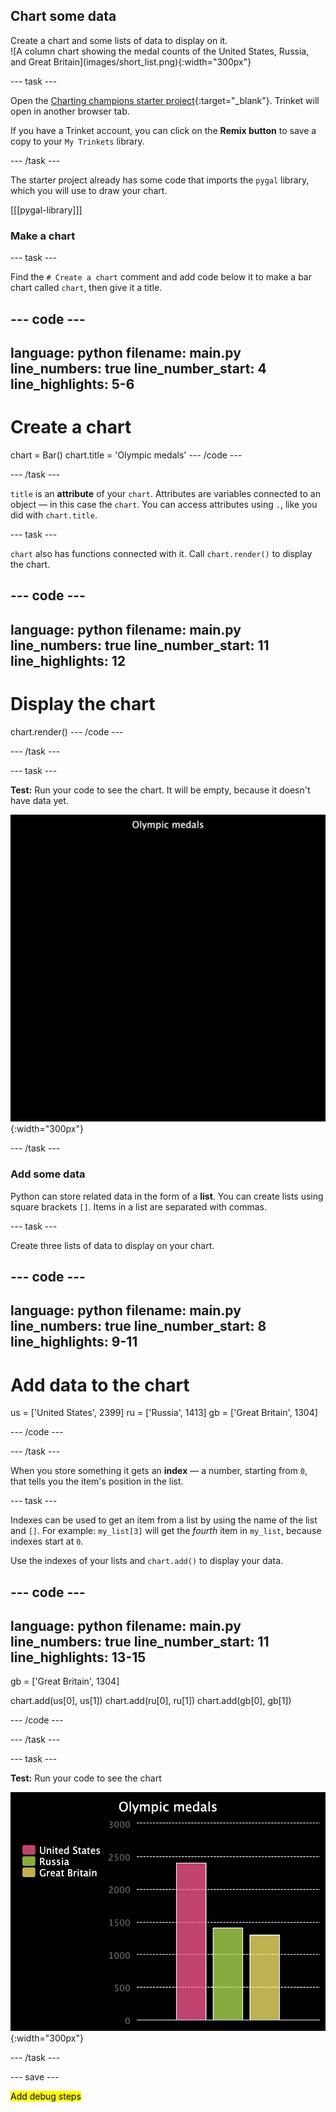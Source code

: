 ## Chart some data

<div style="display: flex; flex-wrap: wrap">
<div style="flex-basis: 200px; flex-grow: 1; margin-right: 15px;">
Create a chart and some lists of data to display on it.
</div>
<div>
![A column chart showing the medal counts of the United States, Russia, and Great Britain](images/short_list.png){:width="300px"}
</div>
</div>

--- task ---

Open the [Charting champions starter project](https://trinket.io/python/e5f8529691){:target="_blank"}. Trinket will open in another browser tab.

If you have a Trinket account, you can click on the **Remix button** to save a copy to your `My Trinkets` library.

--- /task ---

The starter project already has some code that imports the `pygal` library, which you will use to draw your chart.

[[[pygal-library]]]

### Make a chart

--- task ---

Find the `# Create a chart` comment and add code below it to make a bar chart called `chart`, then give it a title.

--- code ---
---
language: python
filename: main.py
line_numbers: true
line_number_start: 4 
line_highlights: 5-6
---
# Create a chart
chart = Bar()
chart.title = 'Olympic medals'
--- /code ---

--- /task ---

`title` is an **attribute** of your `chart`. Attributes are variables connected to an object — in this case the `chart`. You can access attributes using `.`, like you did with `chart.title`.

--- task ---

`chart` also has functions connected with it. Call `chart.render()` to display the chart.

--- code ---
---
language: python
filename: main.py
line_numbers: true
line_number_start: 11 
line_highlights: 12
---
# Display the chart
chart.render()
--- /code ---

--- /task ---

--- task ---

**Test:** Run your code to see the chart. It will be empty, because it doesn't have data yet.

![The words 'Olympic medals' on a black background](images/empty_chart.png){:width="300px"}

--- /task ---

### Add some data

Python can store related data in the form of a **list**. You can create lists using square brackets `[]`. Items in a list are separated with commas.

--- task ---

Create three lists of data to display on your chart.

--- code ---
---
language: python
filename: main.py
line_numbers: true
line_number_start: 8 
line_highlights: 9-11
---
# Add data to the chart
us = ['United States', 2399]
ru = ['Russia', 1413]
gb = ['Great Britain', 1304]

--- /code ---

--- /task ---

When you store something it gets an **index** — a number, starting from `0`, that tells you the item's position in the list.

--- task ---

Indexes can be used to get an item from a list by using the name of the list and `[]`. For example: `my_list[3]` will get the *fourth* item in `my_list`, because indexes start at `0`.

Use the indexes of your lists and `chart.add()` to display your data.

--- code ---
---
language: python
filename: main.py
line_numbers: true
line_number_start: 11 
line_highlights: 13-15
---
gb = ['Great Britain', 1304]

chart.add(us[0], us[1])
chart.add(ru[0], ru[1])
chart.add(gb[0], gb[1])

--- /code ---

--- /task ---

--- task ---

**Test:** Run your code to see the chart

![A column chart showing the medal counts of the United States, Russia, and Great Britain](images/short_list.png){:width="300px"}

--- /task ---

--- save ---

<mark>Add debug steps</mark>